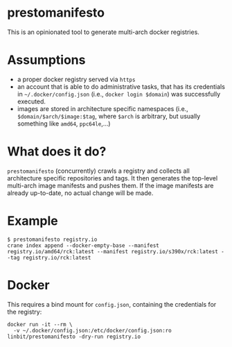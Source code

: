 # prestomanifesto

This is an opinionated tool to generate multi-arch docker registries.

# Assumptions
- a proper docker registry served via `https`
- an account that is able to do administrative tasks, that has its credentials in `~/.docker/config.json`
  (i.e., `docker login $domain`) was successfully executed.
- images are stored in architecture specific namespaces (i.e., `$domain/$arch/$image:$tag`, where `$arch`
  is arbitrary, but usually something like `amd64`, `ppc64le`,...)

# What does it do?
`prestomanifesto` (concurrently) crawls a registry and collects all architecture specific repositories and tags.
It then generates the top-level multi-arch image manifests and pushes them. If the image manifests are already
up-to-date, no actual change will be made.

# Example
```
$ prestomanifesto registry.io
crane index append --docker-empty-base --manifest registry.io/amd64/rck:latest --manifest registry.io/s390x/rck:latest --tag registry.io/rck:latest
```

# Docker
This requires a bind mount for `config.json`, containing the credentials for the registry:

```
docker run -it --rm \
  -v ~/.docker/config.json:/etc/docker/config.json:ro linbit/prestomanifesto -dry-run registry.io
```
